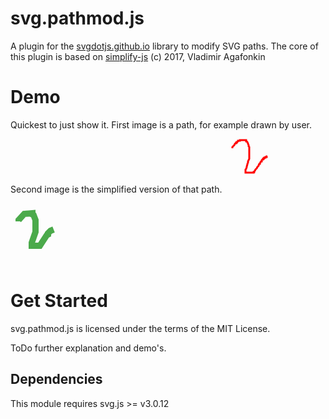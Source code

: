 # svg.pathmod.js

A plugin for the [svgdotjs.github.io](https://svgdotjs.github.io/) library to modify SVG paths.
The core of this plugin is based on [simplify-js](https://github.com/mourner/simplify-js) (c) 2017, Vladimir Agafonkin

# Demo

Quickest to just show it. First image is a path, for example drawn by user. Second image is the simplified version of that path.
<svg width="100" height="100">
  <path type="paint" fill="none" stroke-width="3" stroke="#FF0000" d="M13 29L13 28L13 27L15 25L16 24L17 22L18 21L19 21L19 20L20 20L20 19L21 19L21 19L22 18L22 17L22 17L23 17L23 17L24 17L25 17L25 16L26 16L27 16L28 16L29 16L30 16L31 16L32 16L32 16L33 16L34 16L34 16L35 16L35 17L35 18L36 18L37 19L37 20L38 21L38 22L39 24L39 26L40 27L40 29L40 33L40 35L40 37L40 39L40 42L40 44L40 46L39 48L38 50L38 52L37 54L37 55L36 58L36 59L35 62L34 63L34 64L34 66L34 67L34 67L34 67L34 68L34 68L34 68L35 68L36 68L38 68L38 68L40 68L41 68L42 68L43 68L44 68L45 68L46 68L47 68L47 67L48 67L48 66L49 65L50 63L51 62L52 61L53 59L54 58L55 57L55 56L56 54L57 54L57 53L58 52L58 52L58 51L59 50L60 50L60 49L60 48L61 47L62 47L62 46L63 46L63 46L63 45L64 45L64 45L64 45L64 44L64 44L65 44L65 44L65 44L65 44L65 44L66 44L66 44L66 43L66 43L67 43L67 43L67 43L67 43L68 43L68 43L68 43L68 42L68 42L69 42L69 42L69 42 "></path>
</svg>

<svg width="100" height="100">
  <path type="paint" fill="none" stroke-width="10" stroke="#008800" opacity="0.7" d="M13 29L13 27L22 17L35 16L35 18L37 19L40 27L40 46L34 63L34 68L47 68L58 51L60 50L60 48L64 44L69 42 "></path>
</svg>

# Get Started

svg.pathmod.js is licensed under the terms of the MIT License.

ToDo further explanation and demo's.

## Dependencies
This module requires svg.js >= v3.0.12
